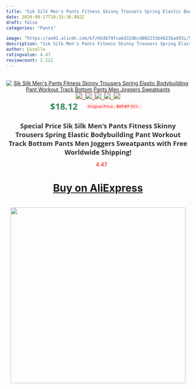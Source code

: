 ```yaml
---
title: "Sik Silk Men's Pants Fitness Skinny Trousers Spring Elastic Bodybuilding Pant Workout Track Bottom Pants Men Joggers Sweatpants"
date: 2020-09-17T10:33:36.892Z
draft: false
categories: "Pants"

image: "https://ae01.alicdn.com/kf/H2d679fca6d324bcd882233b4923bad93i/Sik-Silk-Men-s-Pants-Fitness-Skinny-Trousers-Spring-Elastic-Bodybuilding-Pant-Workout-Track-Bottom-Pants.jpg"
description: "Sik Silk Men's Pants Fitness Skinny Trousers Spring Elastic Bodybuilding Pant Workout Track Bottom Pants Men Joggers Sweatpants"
author: Giselle
ratingvalue: 4.47
reviewcount: 2.222
---
```

<br>
<div style="text-align: center;">
<a href="https://s.click.aliexpress.com/e/_97Kwg9" target="_blank" rel="nofollow noopener noreferrer"><img alt="Sik Silk Men's Pants Fitness Skinny Trousers Spring Elastic Bodybuilding Pant Workout Track Bottom Pants Men Joggers Sweatpants" class="magnifier-image" src="https://ae01.alicdn.com/kf/H2d679fca6d324bcd882233b4923bad93i/Sik-Silk-Men-s-Pants-Fitness-Skinny-Trousers-Spring-Elastic-Bodybuilding-Pant-Workout-Track-Bottom-Pants.jpg_640x640.jpg">
<br>
<img style="border:1px solid salmon" src="https://ae01.alicdn.com/kf/H2d679fca6d324bcd882233b4923bad93i/Sik-Silk-Men-s-Pants-Fitness-Skinny-Trousers-Spring-Elastic-Bodybuilding-Pant-Workout-Track-Bottom-Pants.jpg_120x120.jpg">&nbsp;&nbsp;<img style="border:1px solid salmon" src="https://ae01.alicdn.com/kf/H086997975bc347448a9b2dce9ec5eb8aB/Sik-Silk-Men-s-Pants-Fitness-Skinny-Trousers-Spring-Elastic-Bodybuilding-Pant-Workout-Track-Bottom-Pants.jpg_120x120.jpg">&nbsp;&nbsp;<img style="border:1px solid salmon" src="https://ae01.alicdn.com/kf/H9270d8d61558448b918581a5b55a6ff5v/Sik-Silk-Men-s-Pants-Fitness-Skinny-Trousers-Spring-Elastic-Bodybuilding-Pant-Workout-Track-Bottom-Pants.jpg_120x120.jpg">&nbsp;&nbsp;<img style="border:1px solid salmon" src="https://ae01.alicdn.com/kf/Hdbf88567a802433db2ed1b117c70fc3eZ/Sik-Silk-Men-s-Pants-Fitness-Skinny-Trousers-Spring-Elastic-Bodybuilding-Pant-Workout-Track-Bottom-Pants.jpg_120x120.jpg">&nbsp;&nbsp;<img style="border:1px solid salmon" src="https://ae01.alicdn.com/kf/H47686f9919664a84baf5799c3cee0a3aZ/Sik-Silk-Men-s-Pants-Fitness-Skinny-Trousers-Spring-Elastic-Bodybuilding-Pant-Workout-Track-Bottom-Pants.jpg_120x120.jpg"></a></div><br0>
<div style="text-align: center;"><span style="background-color: white; border: 0px; box-sizing: border-box; color: seagreen; display: inline-block; font-family: &quot;open sans&quot; , &quot;arial&quot; , &quot;helvetica&quot; , sans-serif , &quot;heiti&quot;; font-size: 24px; font-stretch: inherit; font-weight: 700; line-height: inherit; margin: 0px 10px 0px 0px; padding: 0px; vertical-align: middle;">$18.12 </span>
<span style="background: rgb(255 , 241 , 241); border-radius: 3px; border: 0px; box-sizing: border-box; color: #ff4747; display: inline-block; font-family: inherit; font-size: 12px; font-stretch: inherit; font-style: inherit; font-variant: inherit; font-weight: 600; line-height: inherit; margin: 0px; padding: 2px 5px; transform: scale(0.9); vertical-align: middle;">Original Price : <b style="text-decoration: line-through;">$27.87 </b> 35%&nbsp;&nbsp;</span></div>
<h1 style="color: #333333; display: inline-block; font-family: &quot;open sans&quot; , &quot;arial&quot; , &quot;helvetica&quot; , sans-serif , &quot;heiti&quot;; font-size: 18px; font-stretch: inherit; font-weight: 700; text-align: center;">Special Price Sik Silk Men's Pants Fitness Skinny Trousers Spring Elastic Bodybuilding Pant Workout Track Bottom Pants Men Joggers Sweatpants with Free Worldwide Shipping!</h1>
<div style="color: #ff4747; text-align: center;">
<img src="https://4.bp.blogspot.com/-M0ZcTcb-5uY/XleCXlxnR4I/AAAAAAAAAEc/OrjgMkXV1oMQFaCRZj5HQwOCBcu3w1FegCPcBGAYYCw/s1600/star.png" style="height: 15px;">&nbsp;<b>4.47</b></div>
<div class="button_cont" align="center"><a class="buynow_a" href="https://s.click.aliexpress.com/e/_97Kwg9" target="_blank" rel="nofollow noopener noreferrer"><H1>Buy on AliExpress</H1></a></div><br>
<div class="separator" style="clear: both; text-align: center;">
<img src="https://lh3.googleusercontent.com/-pTy5HemUv9M/XlePHvY0dAI/AAAAAAAAAE4/0nX5iRUoIWY8eMW9Dpxeirr157OZliDIgCLcBGAsYHQ/s1600/badge.gif" width="480">
</div>
